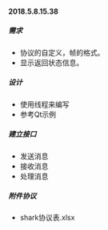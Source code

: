 ﻿#### 2018.5.8.15.38

##### 需求
* 协议的自定义，帧的格式。
* 显示返回状态信息。

##### 设计
* 使用线程来编写
* 参考Qt示例
##### 建立接口
* 发送消息
* 接收消息
* 处理消息 

##### 附件协议
* shark协议表.xlsx